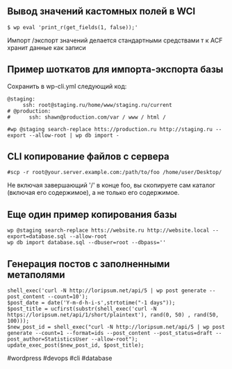 ## Вывод значений кастомных полей в WCI
`$ wp eval 'print_r(get_fields(1, false));'`

Импорт /экспорт значений  делается стандартными средствами т к  ACF хранит данные как записи

## Пример шоткатов для импорта-экспорта базы
Сохранить в wp-cli.yml следующий код:
```
@staging: 
     ssh: root@staging.ru/home/www/staging.ru/current
# @production: 
#      ssh: shawn@production.com/var / www / html /

#wp @staging search-replace htts://production.ru http://staging.ru --export --allow-root | wp db import -
```

## CLI копирование файлов с сервера
```
#scp -r root@your.server.example.com:/path/to/foo /home/user/Desktop/
```
Не включая завершающий '/' в конце foo, вы скопируете сам каталог (включая его содержимое), а не только его содержимое.

## Еще один пример копирования базы
```
wp @staging search-replace htts://website.ru http://website.local --export=database.sql --allow-root
wp db import database.sql --dbuser=root --dbpass=''
```

## Генерация постов с заполненными метаполями
```
shell_exec('curl -N http://loripsum.net/api/5 | wp post generate --post_content --count=10');
$post_date = date('Y-m-d-h-i-s',strtotime("-1 days"));
$post_title = ucfirst(substr(shell_exec('curl -N https://loripsum.net/api/1/short/plaintext'), rand(0, 50) , rand(50, 100)));
$new_post_id = shell_exec("curl -N http://loripsum.net/api/5 | wp post generate --count=1 --format=ids --post_content --post_status=draft --post_author=StatisticsUser --allow-root");
update_exec_post($new_post_id, $post_title);
```


#wordpress  #devops #cli #database 